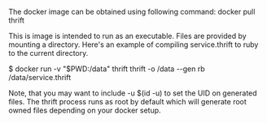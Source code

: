 The docker image can be obtained using following command:
docker pull thrift

This is image is intended to run as an executable. Files are provided by
mounting a directory. Here's an example of compiling service.thrift to ruby to
the current directory.

$ docker run -v "$PWD:/data" thrift thrift -o /data --gen rb /data/service.thrift

Note, that you may want to include -u $(id -u) to set the UID on generated
files. The thrift process runs as root by default which will generate root
owned files depending on your docker setup.


